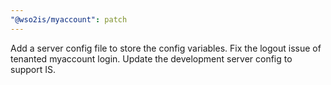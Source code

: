```yaml
---
"@wso2is/myaccount": patch
---
```


Add a server config file to store the config variables.
Fix the logout issue of tenanted myaccount login.
Update the development server config to support IS.

